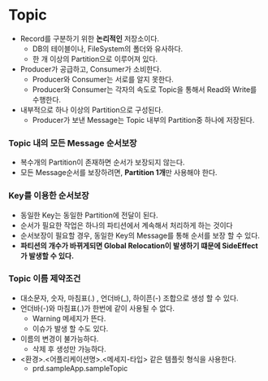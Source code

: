 # Topic
- Record를 구분하기 위한 **논리적인** 저장소이다.
    - DB의 테이블이나, FileSystem의 폴더와 유사하다.
    - 한 개 이상의 Partition으로 이루어져 있다.
- Producer가 공급하고, Consumer가 소비한다.
    - Producer와 Consumer는 서로를 알지 못한다.
    - Producer와  Consumer는 각자의 속도로 Topic을 통해서 Read와 Write를 수행한다.
- 내부적으로 하나 이상의 Partition으로 구성된다.
    - Producer가 보낸 Message는 Topic 내부의 Partition중 하나에 저장된다.

### Topic 내의 모든 Message 순서보장
- 복수개의 Partition이 존재하면 순서가 보장되지 않는다.
- 모든 Message순서를 보장하려면, **Partition 1개**만 사용해야 한다.

### Key를 이용한 순서보장
- 동일한 Key는 동일한 Partition에 전달이 된다.
- 순서가 필요한 작업은 하나의 파티션에서 계속해서 처리하게 하는 것이다
- 순서보장이 필요할 경우, 동일한 Key의 Message를 통해 순서를 보장 할 수 있다.
- **파티션의 개수가 바뀌게되면 Global Relocation이 발생하기 떄문에 SideEffect가 발생할 수 있다.**


### Topic 이름 제약조건
- 대소문자, 숫자, 마침표(.) , 언더바(_), 하이픈(-) 조합으로 생성 할 수 있다.
- 언더바(-)와 마침표(.)가 한번에 같이 사용될 수 없다.
  - Warning 메세지가 뜬다.
  - 이슈가 발생 할 수도 있다.
- 이름의 변경이 불가능하다.
  - 삭제 후 생성만 가능하다.
- <환경>.<어플리케이션명>.<메세지-타입> 같은 템플릿 형식을 사용한다.
  - prd.sampleApp.sampleTopic